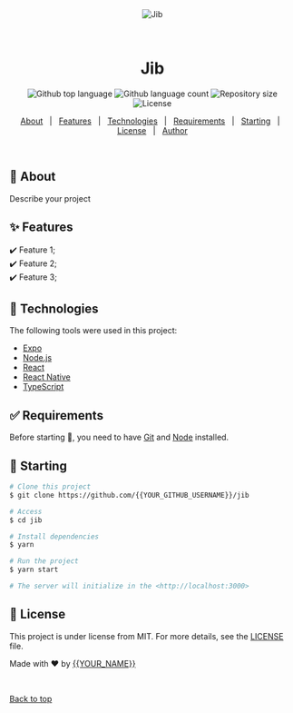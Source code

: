 <div align="center" id="top"> 
  <img src="./.github/app.gif" alt="Jib" />

  &#xa0;

  <!-- <a href="https://jib.netlify.app">Demo</a> -->
</div>

<h1 align="center">Jib</h1>

<p align="center">
  <img alt="Github top language" src="https://img.shields.io/github/languages/top/{{YOUR_GITHUB_USERNAME}}/jib?color=56BEB8">

  <img alt="Github language count" src="https://img.shields.io/github/languages/count/{{YOUR_GITHUB_USERNAME}}/jib?color=56BEB8">

  <img alt="Repository size" src="https://img.shields.io/github/repo-size/{{YOUR_GITHUB_USERNAME}}/jib?color=56BEB8">

  <img alt="License" src="https://img.shields.io/github/license/{{YOUR_GITHUB_USERNAME}}/jib?color=56BEB8">

  <!-- <img alt="Github issues" src="https://img.shields.io/github/issues/{{YOUR_GITHUB_USERNAME}}/jib?color=56BEB8" /> -->

  <!-- <img alt="Github forks" src="https://img.shields.io/github/forks/{{YOUR_GITHUB_USERNAME}}/jib?color=56BEB8" /> -->

  <!-- <img alt="Github stars" src="https://img.shields.io/github/stars/{{YOUR_GITHUB_USERNAME}}/jib?color=56BEB8" /> -->
</p>

<!-- Status -->

<!-- <h4 align="center"> 
	🚧  Jib 🚀 Under construction...  🚧
</h4> 

<hr> -->

<p align="center">
  <a href="#dart-about">About</a> &#xa0; | &#xa0; 
  <a href="#sparkles-features">Features</a> &#xa0; | &#xa0;
  <a href="#rocket-technologies">Technologies</a> &#xa0; | &#xa0;
  <a href="#white_check_mark-requirements">Requirements</a> &#xa0; | &#xa0;
  <a href="#checkered_flag-starting">Starting</a> &#xa0; | &#xa0;
  <a href="#memo-license">License</a> &#xa0; | &#xa0;
  <a href="https://github.com/{{YOUR_GITHUB_USERNAME}}" target="_blank">Author</a>
</p>

<br>

## :dart: About ##

Describe your project

## :sparkles: Features ##

:heavy_check_mark: Feature 1;\
:heavy_check_mark: Feature 2;\
:heavy_check_mark: Feature 3;

## :rocket: Technologies ##

The following tools were used in this project:

- [Expo](https://expo.io/)
- [Node.js](https://nodejs.org/en/)
- [React](https://pt-br.reactjs.org/)
- [React Native](https://reactnative.dev/)
- [TypeScript](https://www.typescriptlang.org/)

## :white_check_mark: Requirements ##

Before starting :checkered_flag:, you need to have [Git](https://git-scm.com) and [Node](https://nodejs.org/en/) installed.

## :checkered_flag: Starting ##

```bash
# Clone this project
$ git clone https://github.com/{{YOUR_GITHUB_USERNAME}}/jib

# Access
$ cd jib

# Install dependencies
$ yarn

# Run the project
$ yarn start

# The server will initialize in the <http://localhost:3000>
```

## :memo: License ##

This project is under license from MIT. For more details, see the [LICENSE](LICENSE.md) file.


Made with :heart: by <a href="https://github.com/{{YOUR_GITHUB_USERNAME}}" target="_blank">{{YOUR_NAME}}</a>

&#xa0;

<a href="#top">Back to top</a>
